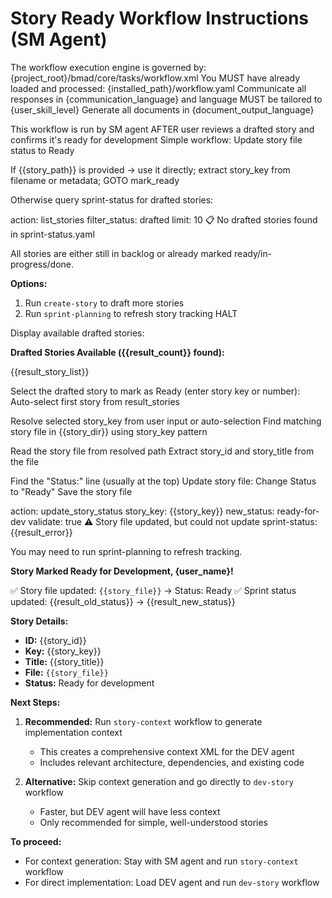 # Story Ready Workflow Instructions (SM Agent)

<critical>The workflow execution engine is governed by: {project_root}/bmad/core/tasks/workflow.xml</critical>
<critical>You MUST have already loaded and processed: {installed_path}/workflow.yaml</critical>
<critical>Communicate all responses in {communication_language} and language MUST be tailored to {user_skill_level}</critical>
<critical>Generate all documents in {document_output_language}</critical>

<workflow>

<critical>This workflow is run by SM agent AFTER user reviews a drafted story and confirms it's ready for development</critical>
<critical>Simple workflow: Update story file status to Ready</critical>

<step n="1" goal="Find drafted story and mark as ready">

<action>If {{story_path}} is provided → use it directly; extract story_key from filename or metadata; GOTO mark_ready</action>

<action>Otherwise query sprint-status for drafted stories:</action>

<invoke-workflow path="{project-root}/bmad/bmm/workflows/helpers/sprint-status">
  <param>action: list_stories</param>
  <param>filter_status: drafted</param>
  <param>limit: 10</param>
</invoke-workflow>

<check if="{{result_count}} == 0">
  <output>📋 No drafted stories found in sprint-status.yaml

All stories are either still in backlog or already marked ready/in-progress/done.

**Options:**

1. Run `create-story` to draft more stories
2. Run `sprint-planning` to refresh story tracking
   </output>
   <action>HALT</action>
   </check>

<action>Display available drafted stories:

**Drafted Stories Available ({{result_count}} found):**

{{result_story_list}}

</action>

<ask if="{{non_interactive}} == false">Select the drafted story to mark as Ready (enter story key or number):</ask>
<action if="{{non_interactive}} == true">Auto-select first story from result_stories</action>

<action>Resolve selected story_key from user input or auto-selection</action>
<action>Find matching story file in {{story_dir}} using story_key pattern</action>

<anchor id="mark_ready" />

<action>Read the story file from resolved path</action>
<action>Extract story_id and story_title from the file</action>

<action>Find the "Status:" line (usually at the top)</action>
<action>Update story file: Change Status to "Ready"</action>
<action>Save the story file</action>

<invoke-workflow path="{project-root}/bmad/bmm/workflows/helpers/sprint-status">
  <param>action: update_story_status</param>
  <param>story_key: {{story_key}}</param>
  <param>new_status: ready-for-dev</param>
  <param>validate: true</param>
</invoke-workflow>

<check if="{{result_success}} == false">
  <output>⚠️ Story file updated, but could not update sprint-status: {{result_error}}

You may need to run sprint-planning to refresh tracking.
</output>
</check>

</step>

<step n="2" goal="Confirm completion to user">

<output>**Story Marked Ready for Development, {user_name}!**

✅ Story file updated: `{{story_file}}` → Status: Ready
✅ Sprint status updated: {{result_old_status}} → {{result_new_status}}

**Story Details:**

- **ID:** {{story_id}}
- **Key:** {{story_key}}
- **Title:** {{story_title}}
- **File:** `{{story_file}}`
- **Status:** Ready for development

**Next Steps:**

1. **Recommended:** Run `story-context` workflow to generate implementation context
   - This creates a comprehensive context XML for the DEV agent
   - Includes relevant architecture, dependencies, and existing code

2. **Alternative:** Skip context generation and go directly to `dev-story` workflow
   - Faster, but DEV agent will have less context
   - Only recommended for simple, well-understood stories

**To proceed:**

- For context generation: Stay with SM agent and run `story-context` workflow
- For direct implementation: Load DEV agent and run `dev-story` workflow

</step>

</workflow>

